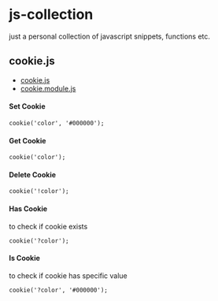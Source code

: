 # js-collection
just a personal collection of javascript snippets, functions etc.

## cookie.js

- [cookie.js](https://github.com/Pulgasari/js-collection/blob/main/cookie.js)
- [cookie.module.js](https://github.com/Pulgasari/js-collection/blob/main/cookie.module.js)

#### Set Cookie
```JS
cookie('color', '#000000');
```

#### Get Cookie
```JS
cookie('color');
```

#### Delete Cookie
```JS
cookie('!color');
```

#### Has Cookie
to check if cookie exists
```JS
cookie('?color');
```

#### Is Cookie
to check if cookie has specific value
```JS
cookie('?color', '#000000');
```
